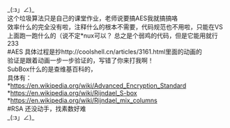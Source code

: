   \_(:з」∠)_      
  这个垃圾算法只是自己的课堂作业，老师说要搞AES我就搞搞咯    
  效率什么的完全没有啦，注释什么的根本不需要，代码规范也不用啦，只能在VS上面跑一跑什么的（说不定*nux可以？   总之是个弱鸡的代码，但是它能用就行233     
#AES
  具体过程是抄http://coolshell.cn/articles/3161.html里面的动画的    
  验证是跟着动画一步一步验证的，写错了你来打我啊！   
  SubBox什么的是查维基百科的，     
  具体有：    
  *https://en.wikipedia.org/wiki/Advanced_Encryption_Standard     
  *https://en.wikipedia.org/wiki/Rijndael_S-box    
  *https://en.wikipedia.org/wiki/Rijndael_mix_columns     
#RSA
  还没动手，找素数好难     
  \_(:з」∠)_
